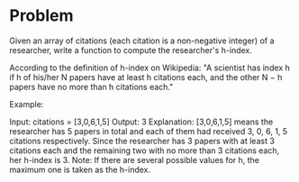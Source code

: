 # Problem

Given an array of citations (each citation is a non-negative integer) of a researcher, write a function to compute the researcher's h-index.

According to the definition of h-index on Wikipedia: "A scientist has index h if h of his/her N papers have at least h citations each, and the other N − h papers have no more than h citations each."

Example:

Input: citations = [3,0,6,1,5]
Output: 3
Explanation: [3,0,6,1,5] means the researcher has 5 papers in total and each of them had
             received 3, 0, 6, 1, 5 citations respectively.
             Since the researcher has 3 papers with at least 3 citations each and the remaining
             two with no more than 3 citations each, her h-index is 3.
Note: If there are several possible values for h, the maximum one is taken as the h-index.
